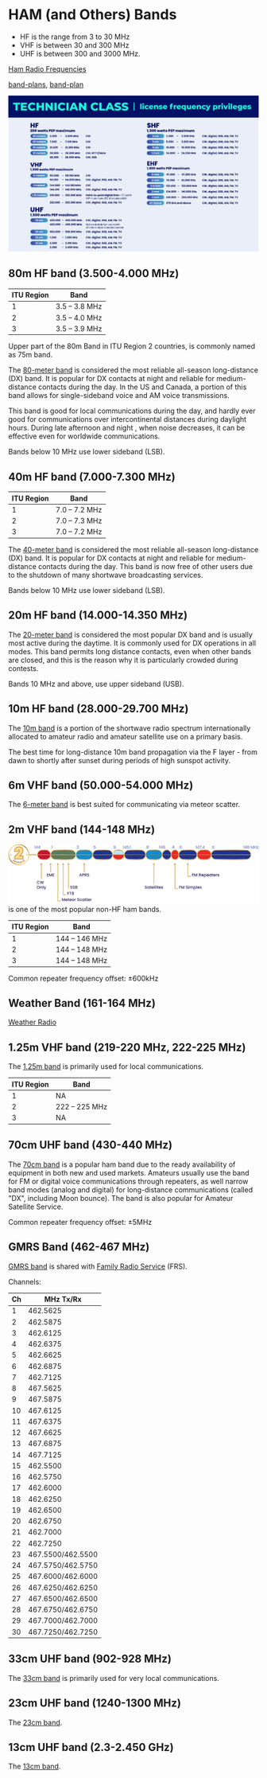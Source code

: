 # HAM (and Others) Bands

* HF is the range from 3 to 30 MHz
* VHF is between 30 and 300 MHz
* UHF is between 300 and 3000 MHz.

[Ham Radio Frequencies](https://www.dxzone.com/ham-radio-frequencies/)

[band-plans](https://hamradioprep.com/band-plans/#elementor-toc__heading-anchor-0),
[band-plan](https://www.arrl.org/band-plan)

![Tech Band Privileges](I-OT-1-Tech-Band-Plan-21-6-2022.jpg)

## 80m HF band (3.500-4.000 MHz)

ITU Region|Band
----------|----
1|3.5 – 3.8 MHz
2|3.5 – 4.0 MHz
3|3.5 – 3.9 MHz

Upper part of the 80m Band in ITU Region 2 countries, is commonly named as 75m band.

The [80-meter band](https://en.wikipedia.org/wiki/80-meter_band) is considered the most reliable all-season long-distance (DX) band. It is popular for DX contacts at night and reliable for medium-distance contacts during the day. In the US and Canada, a portion of this band allows for single-sideband voice and AM voice transmissions.

This band is good for local communications during the day, and hardly ever good for communications over intercontinental distances during daylight hours. During late afternoon and night , when noise decreases, it can be effective even for worldwide communications.

Bands below 10 MHz use lower sideband (LSB).

## 40m HF band (7.000-7.300 MHz)

ITU Region|Band
----------|----
1|7.0 – 7.2 MHz
2|7.0 – 7.3 MHz
3|7.0 – 7.2 MHz

The [40-meter band](https://en.wikipedia.org/wiki/40-meter_band) is considered the most reliable all-season long-distance (DX) band. It is popular for DX contacts at night and reliable for medium-distance contacts during the day. This band is now free of other users due to the shutdown of many shortwave broadcasting services.

Bands below 10 MHz use lower sideband (LSB).

## 20m HF band (14.000-14.350 MHz)

The [20-meter band](https://en.wikipedia.org/wiki/20-meter_band) is considered the most popular DX band and is usually most active during the daytime. It is commonly used for DX operations in all modes. This band permits long distance contacts, even when other bands are closed, and this is the reason why it is particularly crowded during contests.

Bands 10 MHz and above, use upper sideband (USB).

## 10m HF band (28.000-29.700 MHz)

The [10m band](https://en.wikipedia.org/wiki/10-meter_band) is a portion of the shortwave radio spectrum internationally allocated to amateur radio and amateur satellite use on a primary basis.

The best time for long-distance 10m band propagation via the F layer - from dawn to shortly after sunset during periods of high sunspot activity.

## 6m VHF band (50.000-54.000 MHz)

The [6-meter band](https://en.wikipedia.org/wiki/6-meter_band) is best suited for communicating via meteor scatter.

## 2m VHF band (144-148 MHz)

[![2m band](2-meter-band.png)](https://en.wikipedia.org/wiki/2-meter_band) is one of the most popular non-HF ham bands.

ITU Region|Band
----------|----
1|144 – 146 MHz
2|144 – 148 MHz
3|144 – 148 MHz

Common repeater frequency offset: ±600kHz

## Weather Band (161-164 MHz)

[Weather Radio](https://en.wikipedia.org/wiki/Weather_radio)

## 1.25m VHF band (219-220 MHz, 222-225 MHz)

The [1.25m band](https://en.wikipedia.org/wiki/1.25-meter_band) is primarily used for local communications.

ITU Region|Band
----------|----
1|NA
2|222 – 225 MHz
3|NA

## 70cm UHF band (430-440 MHz)

The [70cm band](https://en.wikipedia.org/wiki/70-centimeter_band) is a popular ham band due to the ready availability of equipment in both new and used markets. Amateurs usually use the band for FM or digital voice communications through repeaters, as well narrow band modes (analog and digital) for long-distance communications (called "DX", including Moon bounce). The band is also popular for Amateur Satellite Service.

Common repeater frequency offset: ±5MHz

## GMRS Band (462-467 MHz)

[GMRS band](https://en.wikipedia.org/wiki/General_Mobile_Radio_Service#Frequency_assignments) is shared with [Family Radio Service](https://en.wikipedia.org/wiki/Family_Radio_Service) (FRS).

Channels:

Ch|MHz Tx/Rx
--|--
1|462.5625
2|462.5875
3|462.6125
4|462.6375
5|462.6625
6|462.6875
7|462.7125
8|467.5625
9|467.5875
10|467.6125
11|467.6375
12|467.6625
13|467.6875
14|467.7125
15|462.5500
16|462.5750
17|462.6000
18|462.6250
19|462.6500
20|462.6750
21|462.7000
22|462.7250
23|467.5500/462.5500
24|467.5750/462.5750
25|467.6000/462.6000
26|467.6250/462.6250
27|467.6500/462.6500
28|467.6750/462.6750
29|467.7000/462.7000
30|467.7250/462.7250



## 33cm UHF band (902-928 MHz)

The [33cm band](https://en.wikipedia.org/wiki/33-centimeter_band) is primarily used for very local communications.

## 23cm UHF band (1240-1300 MHz)

The [23cm band](https://en.wikipedia.org/wiki/23-centimeter_band).

## 13cm UHF band (2.3-2.450 GHz)

The [13cm band](https://en.wikipedia.org/wiki/13-centimeter_band).
